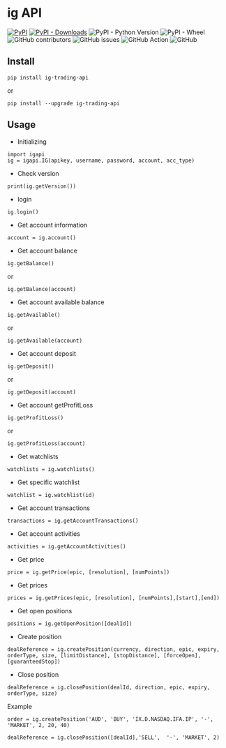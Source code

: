 # ig API

[![PyPI](https://img.shields.io/pypi/v/igapi)](https://pypi.org/project/igapi/)
[![PyPI - Downloads](https://img.shields.io/pypi/dm/igapi)](https://pypistats.org/packages/igapi)
![PyPI - Python Version](https://img.shields.io/pypi/pyversions/igapi)
![PyPI - Wheel](https://img.shields.io/pypi/wheel/igapi)
![GitHub contributors](https://img.shields.io/github/contributors/Iceloof/IG-API)
![GitHub issues](https://img.shields.io/github/issues-raw/Iceloof/IG-API)
![GitHub Action](https://github.com/Iceloof/IG-API/workflows/GitHub%20Action/badge.svg)
![GitHub](https://img.shields.io/github/license/Iceloof/IG-API)

## Install
```
pip install ig-trading-api
```
or
```
pip install --upgrade ig-trading-api
```
## Usage
- Initializing
```
import igapi
ig = igapi.IG(apikey, username, password, account, acc_type)
```
- Check version
```
print(ig.getVersion())
```
- login
```
ig.login()
```
- Get account information
```
account = ig.account()
```
- Get account balance
```
ig.getBalance()
```
or
```
ig.getBalance(account)
```
- Get account available balance
```
ig.getAvailable()
```
or
```
ig.getAvailable(account)
```
- Get account deposit
```
ig.getDeposit()
```
or
```
ig.getDeposit(account)
```
- Get account getProfitLoss
```
ig.getProfitLoss()
```
or
```
ig.getProfitLoss(account)
```
- Get watchlists
```
watchlists = ig.watchlists()
```
- Get specific watchlist
```
watchlist = ig.watchlist(id)
```
- Get account transactions
```
transactions = ig.getAccountTransactions()
```
- Get account activities
```
activities = ig.getAccountActivities()
```
- Get price
```
price = ig.getPrice(epic, [resolution], [numPoints])
```
- Get prices
```
prices = ig.getPrices(epic, [resolution], [numPoints],[start],[end])
```
- Get open positions
```
positions = ig.getOpenPosition([dealId])
```
- Create position
```
dealReference = ig.createPosition(currency, direction, epic, expiry, orderType, size, [limitDistance], [stopDistance], [forceOpen], [guaranteedStop])
```
- Close position
```
dealReference = ig.closePosition(dealId, direction, epic, expiry, orderType, size)
```

Example
```
order = ig.createPosition('AUD', 'BUY', 'IX.D.NASDAQ.IFA.IP', '-', 'MARKET', 2, 20, 40)

dealReference = ig.closePosition([dealId],'SELL',  '-', 'MARKET', 2)

```
